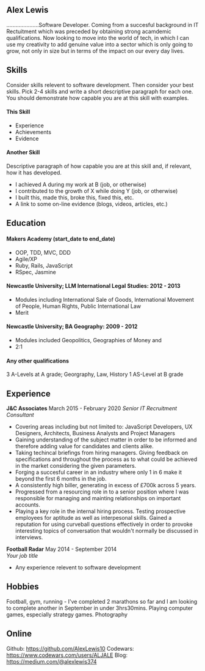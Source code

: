 ## Alex Lewis

.....................Software Developer. Coming from a succesful background in IT Rectuitment which was preceded by obtaining strong acamdemic qualifications. Now looking to move into the world of tech, in which I can use my creativity to add genuine value into a sector which is only going to grow, not only in size but in terms of the impact on our every day lives.

## Skills

Consider skills relevent to software development. Then consider your best skills. Pick 2-4 skills and write a short descriptive paragraph for each one. You should demonstrate how capable you are at this skill with examples.

#### This Skill

- Experience
- Achievements
- Evidence

#### Another Skill

Descriptive paragraph of how capable you are at this skill and, if relevant, how it has developed.

- I achieved A during my work at B (job, or otherwise)
- I contributed to the growth of X while doing Y (job, or otherwise)
- I built this, made this, broke this, fixed this, etc.
- A link to some on-line evidence (blogs, videos, articles, etc.)

## Education

#### Makers Academy (start_date to end_date)

- OOP, TDD, MVC, DDD
- Agile/XP
- Ruby, Rails, JavaScript
- RSpec, Jasmine

#### Newcastle University; LLM International Legal Studies: 2012 - 2013

- Modules including International Sale of Goods, International Movement of People, Human Rights, Public International Law
- Merit


#### Newcastle University; BA Geography: 2009 - 2012

- Modules included Geopolitics, Geographies of Money and 
- 2:1 

#### Any other qualifications

3 A-Levels at A grade; Georgraphy, Law, History
1 AS-Level at B grade

## Experience

**J&C Associates** March 2015 - February 2020 
*Senior IT Recruitment Consultant* 
- Covering areas including but not limited to: JavaScript Developers, UX Designers, Architects, Business Analysts and Project Managers
- Gaining understanding of the subject matter in order to be informed and therefore adding value for candidates and clients alike.
- Taking techincal briefings from hiring managers. Giving feedback on specifications and throughout the process as to what could be achieved in the market considering the given parameters.
- Forging a succesful career in an industry where only 1 in 6 make it beyond the first 6 months in the job.
- A consistently high biller, generating in excess of £700k across 5 years.
- Progressed from a resourcing role in to a senior position where I was responsible for managing and mainting relationships on important accounts.
- Playing a key role in the internal hiring process. Testing prospective employees for aptitude as well as interpesonal skills. Gained a reputation for using curveball questions effectively in order to provoke interesting topics of conversation that wouldn't normally be discussed in interviews.

**Football Radar** May 2014 - September 2014   
*Your job title*  
- Any experience relevent to software development

## Hobbies

Football, gym, running - I've completed 2 marathons so far and I am looking to complete another in September in under 3hrs30mins.
Playing computer games, especially strategy games.
Photography

## Online
Github: https://github.com/AlexLewis10
Codewars: https://www.codewars.com/users/ALJALE
Blog: https://medium.com/@alexlewis374 

